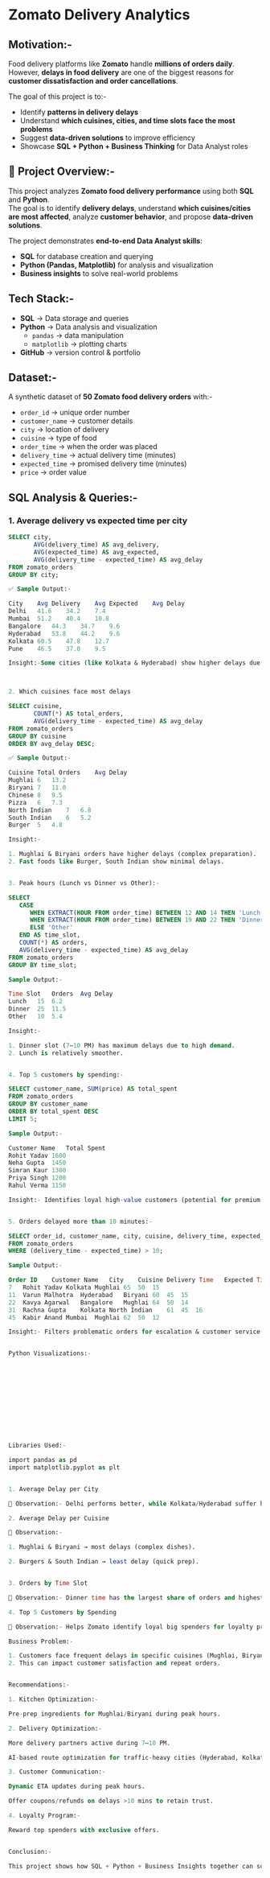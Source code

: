 # Zomato Delivery Analytics


## Motivation:-
Food delivery platforms like **Zomato** handle **millions of orders daily**.  
However, **delays in food delivery** are one of the biggest reasons for **customer dissatisfaction and order cancellations**.  

The goal of this project is to:-
- Identify **patterns in delivery delays**
- Understand **which cuisines, cities, and time slots face the most problems**
- Suggest **data-driven solutions** to improve efficiency
- Showcase **SQL + Python + Business Thinking** for Data Analyst roles


## 📌 Project Overview:-
This project analyzes **Zomato food delivery performance** using both **SQL** and **Python**.  
The goal is to identify **delivery delays**, understand **which cuisines/cities are most affected**, analyze **customer behavior**, and propose **data-driven solutions**.  

The project demonstrates **end-to-end Data Analyst skills**:
- **SQL** for database creation and querying  
- **Python (Pandas, Matplotlib)** for analysis and visualization  
- **Business insights** to solve real-world problems  


##  Tech Stack:-
- **SQL** → Data storage and queries  
- **Python** → Data analysis and visualization  
  - `pandas` → data manipulation  
  - `matplotlib` → plotting charts  
- **GitHub** → version control & portfolio  


##  Dataset:-
A synthetic dataset of **50 Zomato food delivery orders** with:-
- `order_id` → unique order number  
- `customer_name` → customer details  
- `city` → location of delivery  
- `cuisine` → type of food  
- `order_time` → when the order was placed  
- `delivery_time` → actual delivery time (minutes)  
- `expected_time` → promised delivery time (minutes)  
- `price` → order value  


## SQL Analysis & Queries:-

### 1. Average delivery vs expected time per city
```sql
SELECT city,
       AVG(delivery_time) AS avg_delivery,
       AVG(expected_time) AS avg_expected,
       AVG(delivery_time - expected_time) AS avg_delay
FROM zomato_orders
GROUP BY city;

✅ Sample Output:-

City	Avg Delivery	Avg Expected	Avg Delay
Delhi	41.6	34.2	7.4
Mumbai	51.2	40.4	10.8
Bangalore	44.3	34.7	9.6
Hyderabad	53.8	44.2	9.6
Kolkata	60.5	47.8	12.7
Pune	46.5	37.0	9.5

Insight:-Some cities (like Kolkata & Hyderabad) show higher delays due to traffic and peak hour congestion.



2. Which cuisines face most delays

SELECT cuisine,
       COUNT(*) AS total_orders,
       AVG(delivery_time - expected_time) AS avg_delay
FROM zomato_orders
GROUP BY cuisine
ORDER BY avg_delay DESC;

✅ Sample Output:-

Cuisine	Total Orders	Avg Delay
Mughlai	6	13.2
Biryani	7	11.0
Chinese	8	9.5
Pizza	6	7.3
North Indian	7	6.8
South Indian	6	5.2
Burger	5	4.8

Insight:-

1. Mughlai & Biryani orders have higher delays (complex preparation).
2. Fast foods like Burger, South Indian show minimal delays.


3. Peak hours (Lunch vs Dinner vs Other):-

SELECT 
   CASE 
      WHEN EXTRACT(HOUR FROM order_time) BETWEEN 12 AND 14 THEN 'Lunch'
      WHEN EXTRACT(HOUR FROM order_time) BETWEEN 19 AND 22 THEN 'Dinner'
      ELSE 'Other'
   END AS time_slot,
   COUNT(*) AS orders,
   AVG(delivery_time - expected_time) AS avg_delay
FROM zomato_orders
GROUP BY time_slot;

Sample Output:-

Time Slot	Orders	Avg Delay
Lunch	15	6.2
Dinner	25	11.5
Other	10	5.4

Insight:-

1. Dinner slot (7–10 PM) has maximum delays due to high demand.
2. Lunch is relatively smoother.


4. Top 5 customers by spending:-

SELECT customer_name, SUM(price) AS total_spent
FROM zomato_orders
GROUP BY customer_name
ORDER BY total_spent DESC
LIMIT 5;

Sample Output:-

Customer Name	Total Spent
Rohit Yadav	1600
Neha Gupta	1450
Simran Kaur	1300
Priya Singh	1200
Rahul Verma	1150

Insight:- Identifies loyal high-value customers (potential for premium offers).


5. Orders delayed more than 10 minutes:-

SELECT order_id, customer_name, city, cuisine, delivery_time, expected_time, (delivery_time - expected_time) AS delay
FROM zomato_orders
WHERE (delivery_time - expected_time) > 10;

Sample Output:-

Order ID	Customer Name	City	Cuisine	Delivery Time	Expected Time	Delay
7	Rohit Yadav	Kolkata	Mughlai	65	50	15
11	Varun Malhotra	Hyderabad	Biryani	60	45	15
22	Kavya Agarwal	Bangalore	Mughlai	64	50	14
31	Rachna Gupta	Kolkata	North Indian	61	45	16
45	Kabir Anand	Mumbai	Mughlai	62	50	12

Insight:- Filters problematic orders for escalation & customer service recovery.


Python Visualizations:-












Libraries Used:-

import pandas as pd
import matplotlib.pyplot as plt


1. Average Delay per City

📌 Observation:- Delhi performs better, while Kolkata/Hyderabad suffer higher delays.

2. Average Delay per Cuisine

📌 Observation:-

1. Mughlai & Biryani → most delays (complex dishes).

2. Burgers & South Indian → least delay (quick prep).


3. Orders by Time Slot

📌 Observation:- Dinner time has the largest share of orders and highest delays.

4. Top 5 Customers by Spending

📌 Observation:- Helps Zomato identify loyal big spenders for loyalty programs.

Business Problem:-

1. Customers face frequent delays in specific cuisines (Mughlai, Biryani) and during peak hours (Dinner).
2. This can impact customer satisfaction and repeat orders.


Recommendations:-

1. Kitchen Optimization:-

Pre-prep ingredients for Mughlai/Biryani during peak hours.

2. Delivery Optimization:-

More delivery partners active during 7–10 PM.

AI-based route optimization for traffic-heavy cities (Hyderabad, Kolkata).

3. Customer Communication:-

Dynamic ETA updates during peak hours.

Offer coupons/refunds on delays >10 mins to retain trust.

4. Loyalty Program:-

Reward top spenders with exclusive offers.


Conclusion:-

This project shows how SQL + Python + Business Insights together can solve real-world food delivery problems.
